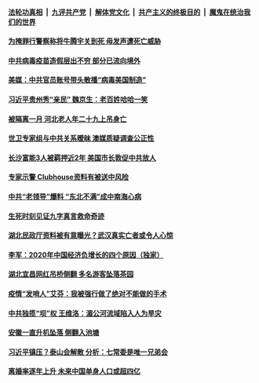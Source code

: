 

####  [法轮功真相](../../../../basic/blob/master/README.md?t=02170331) &nbsp;|&nbsp; [九评共产党](../../../../9ping.md/blob/master/README.md?t=02170331) &nbsp;|&nbsp; [解体党文化](../../../../jtdwh.md/blob/master/README.md?t=02170331)  &nbsp;|&nbsp; [共产主义的终极目的](../../../../gczydzjmd.md/blob/master/README.md?t=02170331) &nbsp;|&nbsp; [魔鬼在统治我们的世界](../../../../mgztzwmdsj.md/blob/master/README.md?t=02170331) 

#### [为掩罪行警察称将牛腾宇关到死 母发声遭死亡威胁](../pages/soh5/475019.md?t=02170331) 
#### [中共病毒疫苗造假层出不穷 部分已流向境外](../pages/soh5/474950.md?t=02170331) 
#### [美媒：中共官员账号带头散播“病毒美国制造” ](../pages/soh5/474980.md?t=02170331) 
#### [习近平贵州秀“亲民” 魏京生：老百姓哈哈一笑](../pages/soh5/474953.md?t=02170331) 
#### [被隔离一月 河北老人年二十九上吊身亡 ](../pages/soh5/474947.md?t=02170331) 
#### [世卫专家组与中共关系暧昧 澳媒质疑调查公正性 ](../pages/soh5/474923.md?t=02170331) 
#### [长沙富能3人被羁押近2年 美国市长敦促中共放人](../pages/soh5/474902.md?t=02170331) 
#### [专家示警 Clubhouse资料有被送中风险](../pages/soh5/474878.md?t=02170331) 
#### [中共“老领导”爆料  “东北不满”成中南海心病](../pages/soh5/474815.md?t=02170331) 
#### [生死时刻见证九字真言救命奇迹](../pages/soh5/474779.md?t=02170331) 
#### [湖北民政厅资料被有意曝光？武汉真实亡者或令人心惊](../pages/soh5/474794.md?t=02170331) 
#### [李军：2020年中国经济负增长的四个原因（独家）](../pages/soh5/474746.md?t=02170331) 
#### [湖北宜昌网红吊桥侧翻 多名游客坠落茶园](../pages/soh5/474692.md?t=02170331) 
#### [疫情“发哨人”艾芬：我被强行做了绝对不能做的手术](../pages/soh5/474638.md?t=02170331) 
#### [中共独揽“坝”权 王维洛：湄公河流域陷入人为旱灾](../pages/soh5/474683.md?t=02170331) 
#### [安徽一直升机坠落 侧翻入池塘](../pages/soh5/474680.md?t=02170331) 
#### [习近平镇压？泰山会解散 分析：七常委是唯一兄弟会 ](../pages/soh5/474665.md?t=02170331) 
#### [离婚率逐年上升 未来中国单身人口或超四亿](../pages/soh5/474650.md?t=02170331) 
